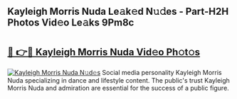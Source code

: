 ## Kayleigh Morris Nuda Le𝚊k𝚎d N𝚞𝚍es - Part-H2H Photos Vid𝚎o Le𝚊ks 9Pm8c

# <h2><a href="http://fbepmxg.evod.top/?m=Kayleigh+Morris+Nuda">🔗 👉🔴 Kayleigh Morris Nuda Vid𝚎o Ph𝚘t𝚘s</a></h2>

[![Kayleigh Morris Nuda N𝚞d𝚎s](https://i.imgur.com/8V9OHl7.gif)](http://fbepmxg.evod.top/?m=Kayleigh+Morris+Nuda)
Social media personality Kayleigh Morris Nuda specializing in dance and lifestyle content. The public's trust Kayleigh Morris Nuda and admiration are essential for the success of a public figure. 
